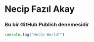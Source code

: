 # Necip Fazıl Akay
### Bu bir GitHub Publish denemesidir

``` javascript
console.log("Hello World!")
```  